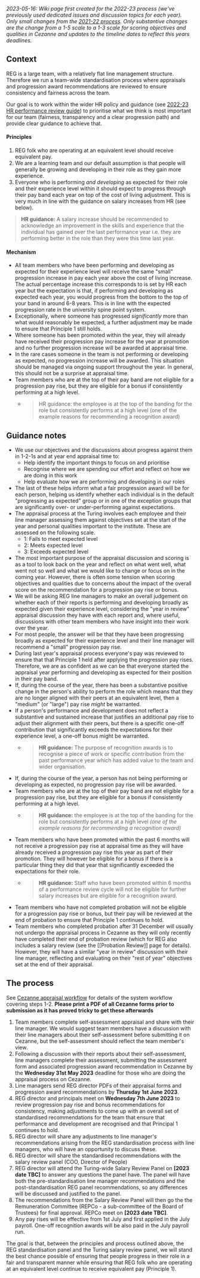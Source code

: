 _2023-05-16: Wiki page first created for the 2022-23 process (we've previously used dedicated issues and discussion topics for each year). Only small changes from the [2021-22 process](https://github.com/alan-turing-institute/Hut23/discussions/1178). Only substantive changes are the change from a 1-5 scale to a 1-3 scale for scoring objectives and qualities in Cezanne and updates to the timeline dates to reflect this years deadlines._

## Context
REG is a large team, with a relatively flat line management structure. Therefore we run a team-wide standardisation process where appraisals and progression award recommendations are reviewed to ensure consistency and fairness across the team.

Our goal is to work within the wider HR policy and guidance (see [2022-23 HR performance review guide](https://mathison.turing.ac.uk/Utilities/Uploads/Handler/Uploader.ashx?area=composer&filename=PerformanceReviewGuide22-23.pdf&fileguid=945dbb37-769f-41b0-8f2b-72dc540692dd)) to prioritise what we think is most important for our team (fairness, transparency and a clear progression path) and provide clear guidance to achieve that.

#### Principles
1. REG folk who are operating at an equivalent level should receive equivalent pay.
2. We are a learning team and our default assumption is that people will generally be growing and developing in their role as they gain more experience.
3. Everyone who is performing _and developing_ as expected for their role and their experience level within it should expect to progress through their pay band each year on top of the cost of living adjustment. This is very much in line with the guidance on salary increases from HR (see below).

>**HR guidance:** A salary increase should be recommended to acknowledge an improvement in the skills and experience that the individual has gained over the last performance year i.e. they are performing better in the role than they were this time last year.

#### Mechanism
- All team members who have been performing and developing as expected for their experience level will receive the same "small" progression increase in pay each year above the cost of living increase. The actual percentage increase this corresponds to is set by HR each year but the expectation is that, if performing and developing as expected each year, you would progress from the bottom to the top of your band in around 6-8 years. This is in line with the expected progression rate in the university spine point system.
- Exceptionally, where someone has progressed _significantly_ more than what would reasonably be expected, a further adjustment may be made to ensure that Principle 1 still holds.
- Where someone has been promoted within the year, they will already have received their progression pay increase for the year at promotion and no further progression increase will be awarded at appraisal time.
- In the rare cases someone in the team is not performing or developing as expected, no progression increase will be awarded. This situation should be managed via ongoing support throughout the year. In general, this should not be a surprise at appraisal time.
- Team members who are at the top of their pay band are not eligible for a progression pay rise, but they are eligible for a bonus if consistently performing at a high level.
    - > HR guidance: the employee is at the top of the banding for the role but consistently performs at a high level (one of the example reasons for recommending a recognition award)

## Guidance notes
- We use our objectives and the discussions about progress against them in 1-2-1s and at year end appraisal time to:
    - Help identify the important things to focus on and prioritise
    - Recognise where we are spending our effort and reflect on how we are doing in this work
    - Help evaluate how we are performing and developing in our roles
- The last of these helps inform what a fair progression award will be for each person, helping us identify whether each individual is in the default "progressing as expected" group or in one of the exception groups that are significantly over- or under-performing against expectations.
- The appraisal process at the Turing involves each employee and their line manager assessing them against objectives set at the start of the year and personal qualities important to the institute. These are assessed on the following scale.
    -  1: Fails to meet expected level
    -  2: Meets expected level
    -  3: Exceeds expected level
- The most important purpose of the appraisal discussion and scoring is as a tool to look back on the year and reflect on what went well, what went not so well and what we would like to change or focus on in the coming year. However, there is often some tension when scoring objectives and qualities due to concerns about the impact of the overall score on the recommendation for a progression pay rise or bonus.
- We will be asking REG line managers to make an overall judgement on whether each of their reports is performing and developing broadly as expected given their experience level, considering the "year in review" appraisal discussion they have with each report and, where useful, discussions with other team members who have insight into their work over the year.
- For most people, the answer will be that they have been progressing broadly as expected for their experience level and their line manager will recommend a "small" progression pay rise.
- During last year's appraisal process everyone's pay was reviewed to ensure that that Principle 1 held after applying the progression pay rises. Therefore, we are as confident as we can be that everyone started the appraisal year performing and developing as expected for their position in their pay band.
- If, during the course of the year, there has been a substantive positive change in the person's ability to perform the role which means that they are no longer aligned with their peers at an equivalent level, then a "medium" (or "large") pay rise _might_ be warranted.
- If a person's performance and development does not reflect a substantive and sustained increase that justifies an additional pay rise to adjust their alignment with their peers, but there is a specific one-off contribution that significantly exceeds the expectations for their experience level, a one-off bonus might be warranted.
    - >**HR guidance:** The purpose of recognition awards is to recognise a piece of work or specific contribution from the past performance year which has added value to the team and wider organisation.
- If, during the course of the year, a person has not being performing or developing as expected, no progression pay rise will be awarded.
- Team members who are at the top of their pay band are not eligible for a progression pay rise, but they are eligible for a bonus if consistently performing at a high level.
    - >**HR guidance:** the employee is at the top of the banding for the role but consistently performs at a high level _(one of the example reasons for recommending a recognition award)_
- Team members who have been promoted within the past 6 months will not receive a progression pay rise at appraisal time as they will have already received a progression pay rise this year as part of their promotion. They will however be eligible for a bonus if there is a particular thing they did that year that significantly exceeded the expectations for their role.
    - >**HR guidance:** Staff who have been promoted within 6 months of a performance review cycle will not be eligible for further salary increases but are eligible for a recognition award.
- Team members who have not completed probation will not be eligible for a progression pay rise or bonus, but their pay will be reviewed at the end of probation to ensure that Principle 1 continues to hold.
- Team members who completed probation after 31 December will usually not undergo the appraisal process in Cezanne as they will only recently have completed their end of probation review (which for REG also includes a salary review (see the [[Probation Review]] page for details). However, they will have a similar "year in review" discussion with their line manager, reflecting and evaluating on their "rest of year" objectives set at the end of their appraisal.

## The process
See [Cezanne appraisal workflow](https://mathison.turing.ac.uk/Utilities/Uploads/Handler/Uploader.ashx?area=composer&filename=Cezanne+Performance+Management+Workflow+22-23.pdf&fileguid=fd97f879-6adb-475d-85d1-fa25885c0276) for details of the system workflow covering steps 1-2. **Please print a PDF of all Cezanne forms prior to submission as it has proved tricky to get these afterwards**

1. Team members complete self-assessment appraisal and share with their line manager. We would suggest team members have a discussion with their line managers about their self-assessment before submitting it on Cezanne, but the self-assessment should reflect the team member's view.
2. Following a discussion with their reports about their self-assessment, line managers complete their assessment, submitting the assessment form and associated progression award recommendation in Cezanne by the **Wednesday 31st May 2023** deadline for those who are doing the appraisal process on Cezanne.
3. Line managers send REG director PDFs of their appraisal forms and progression award recommendations by **Thursday 1st June 2023**.
5. REG director and principals meet on **Wednesday 7th June 2023** to review progression pay rise and bonus recommendations for consistency, making adjustments to come up with an overall set of standardised recommendations for the team that ensure that performance and development are recognised and that Principal 1 continues to hold.
6. REG director will share any adjustments to line manager's recommendations arising from the REG standardisation process with line managers, who will have an opportunity to discuss these.
7. REG director will share the standardised recommendations with the salary review panel (COO, Director of People)
8. REG director will attend the Turing-wide Salary Review Panel on **[2023 date TBC]** to answer any questions the panel have. The panel will have both the pre-standardisation line manager recommendations and the post-standardisation REG panel recommendations, so any differences will be discussed and justified to the panel.
9. The recommendations from the Salary Review Panel will then go the the Remuneration Committee (REPCo - a sub-committee of the Board of Trustees) for final approval. REPCo meet on **[2023 date TBC]**.
10. Any pay rises will be  effective from 1st July and first applied in the July payroll. One-off recognition awards will be also paid in the July payroll run.

The goal is that, between the principles and process outlined above, the REG standardisation panel and the Turing salary review panel, we will stand the best chance possible of ensuring that people progress in their role in a fair and transparent manner while ensuring that REG folk who are operating at an equivalent level continue to receive equivalent pay (Principle 1).
